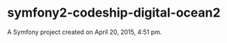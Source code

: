 symfony2-codeship-digital-ocean2
================================

A Symfony project created on April 20, 2015, 4:51 pm.
